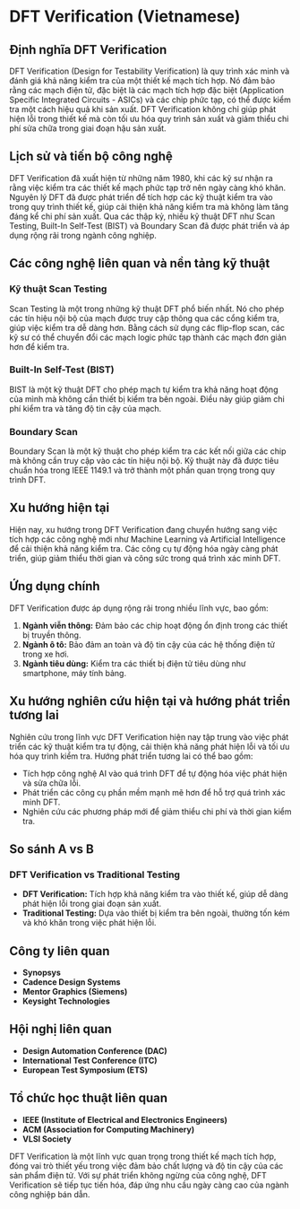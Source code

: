 # DFT Verification (Vietnamese)

## Định nghĩa DFT Verification

DFT Verification (Design for Testability Verification) là quy trình xác minh và đánh giá khả năng kiểm tra của một thiết kế mạch tích hợp. Nó đảm bảo rằng các mạch điện tử, đặc biệt là các mạch tích hợp đặc biệt (Application Specific Integrated Circuits - ASICs) và các chip phức tạp, có thể được kiểm tra một cách hiệu quả khi sản xuất. DFT Verification không chỉ giúp phát hiện lỗi trong thiết kế mà còn tối ưu hóa quy trình sản xuất và giảm thiểu chi phí sửa chữa trong giai đoạn hậu sản xuất.

## Lịch sử và tiến bộ công nghệ

DFT Verification đã xuất hiện từ những năm 1980, khi các kỹ sư nhận ra rằng việc kiểm tra các thiết kế mạch phức tạp trở nên ngày càng khó khăn. Nguyên lý DFT đã được phát triển để tích hợp các kỹ thuật kiểm tra vào trong quy trình thiết kế, giúp cải thiện khả năng kiểm tra mà không làm tăng đáng kể chi phí sản xuất. Qua các thập kỷ, nhiều kỹ thuật DFT như Scan Testing, Built-In Self-Test (BIST) và Boundary Scan đã được phát triển và áp dụng rộng rãi trong ngành công nghiệp.

## Các công nghệ liên quan và nền tảng kỹ thuật

### Kỹ thuật Scan Testing

Scan Testing là một trong những kỹ thuật DFT phổ biến nhất. Nó cho phép các tín hiệu nội bộ của mạch được truy cập thông qua các cổng kiểm tra, giúp việc kiểm tra dễ dàng hơn. Bằng cách sử dụng các flip-flop scan, các kỹ sư có thể chuyển đổi các mạch logic phức tạp thành các mạch đơn giản hơn để kiểm tra.

### Built-In Self-Test (BIST)

BIST là một kỹ thuật DFT cho phép mạch tự kiểm tra khả năng hoạt động của mình mà không cần thiết bị kiểm tra bên ngoài. Điều này giúp giảm chi phí kiểm tra và tăng độ tin cậy của mạch.

### Boundary Scan

Boundary Scan là một kỹ thuật cho phép kiểm tra các kết nối giữa các chip mà không cần truy cập vào các tín hiệu nội bộ. Kỹ thuật này đã được tiêu chuẩn hóa trong IEEE 1149.1 và trở thành một phần quan trọng trong quy trình DFT.

## Xu hướng hiện tại

Hiện nay, xu hướng trong DFT Verification đang chuyển hướng sang việc tích hợp các công nghệ mới như Machine Learning và Artificial Intelligence để cải thiện khả năng kiểm tra. Các công cụ tự động hóa ngày càng phát triển, giúp giảm thiểu thời gian và công sức trong quá trình xác minh DFT.

## Ứng dụng chính

DFT Verification được áp dụng rộng rãi trong nhiều lĩnh vực, bao gồm:

1. **Ngành viễn thông:** Đảm bảo các chip hoạt động ổn định trong các thiết bị truyền thông.
2. **Ngành ô tô:** Bảo đảm an toàn và độ tin cậy của các hệ thống điện tử trong xe hơi.
3. **Ngành tiêu dùng:** Kiểm tra các thiết bị điện tử tiêu dùng như smartphone, máy tính bảng.

## Xu hướng nghiên cứu hiện tại và hướng phát triển tương lai

Nghiên cứu trong lĩnh vực DFT Verification hiện nay tập trung vào việc phát triển các kỹ thuật kiểm tra tự động, cải thiện khả năng phát hiện lỗi và tối ưu hóa quy trình kiểm tra. Hướng phát triển tương lai có thể bao gồm:

- Tích hợp công nghệ AI vào quá trình DFT để tự động hóa việc phát hiện và sửa chữa lỗi.
- Phát triển các công cụ phần mềm mạnh mẽ hơn để hỗ trợ quá trình xác minh DFT.
- Nghiên cứu các phương pháp mới để giảm thiểu chi phí và thời gian kiểm tra.

## So sánh A vs B

### DFT Verification vs Traditional Testing

- **DFT Verification:** Tích hợp khả năng kiểm tra vào thiết kế, giúp dễ dàng phát hiện lỗi trong giai đoạn sản xuất.
- **Traditional Testing:** Dựa vào thiết bị kiểm tra bên ngoài, thường tốn kém và khó khăn trong việc phát hiện lỗi.

## Công ty liên quan

- **Synopsys**
- **Cadence Design Systems**
- **Mentor Graphics (Siemens)**
- **Keysight Technologies**

## Hội nghị liên quan

- **Design Automation Conference (DAC)**
- **International Test Conference (ITC)**
- **European Test Symposium (ETS)**

## Tổ chức học thuật liên quan

- **IEEE (Institute of Electrical and Electronics Engineers)**
- **ACM (Association for Computing Machinery)**
- **VLSI Society** 

DFT Verification là một lĩnh vực quan trọng trong thiết kế mạch tích hợp, đóng vai trò thiết yếu trong việc đảm bảo chất lượng và độ tin cậy của các sản phẩm điện tử. Với sự phát triển không ngừng của công nghệ, DFT Verification sẽ tiếp tục tiến hóa, đáp ứng nhu cầu ngày càng cao của ngành công nghiệp bán dẫn.